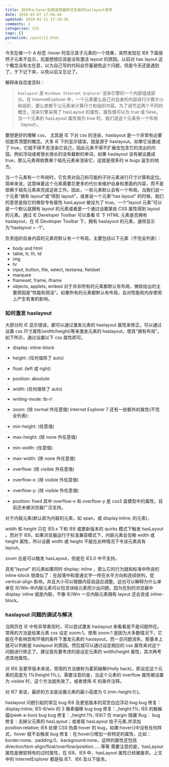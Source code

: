 ```yaml
---
title: IE6中a:hover后面选择器样式无效的haslayout思考
date: 2018-03-07 17:56:44
updated: 2019-02-11 17:29:26
comments: 1
categories: CSS
tags: []
permalink: /post/11.html
---
```


今天在做一个 A 标签 :hover 时显示其子元素的一个效果，突然发现在 IE6 下面居然子元素不显示，后面想想应该是没有激活 layout 的原因。以前对 has layout 这个概念没有太在意，以为自己写的代码会尽量避免这个问题，但是今天还是遇到了，于下记下来，以免以后又忘记了。

<!--more-->

解释来自百度百科：

> `haslayout` 是 `Windows Internet Explorer` 渲染引擎的一个内部组成部分。在 InternetExplorer 中，一个元素要么自己对自身的内容进行计算大小和组织，要么依赖于父元素来计算尺寸和组织内容。为了调节这两个不同的概念，渲染引擎采用了 hasLayout 的属性，属性值可以为 true 或 false。当一个元素的 hasLayout 属性值为 true 时，我们说这个元素有一个布局（layout）。

要想更好的理解 css， 尤其是 IE 下对 css 的渲染，haslayout 是一个非常有必要彻底弄清楚的概念。大多 IE 下的显示错误，就是源于 haslayout。如果它设置成了 true，它就不得不去渲染它自己，因此元素不得不扩展去包含它的流出的内容。例如浮动或者很长很长的没有截断的单词，如果 haslayout 没有被设置成 true，那么元素得依靠某个祖先元素来渲染它。这就是很多的 ie bugs 诞生的地方。

当一个元素有一个布局时，它负责对自己和可能的子孙元素进行尺寸计算和定位。简单来说，这意味着这个元素需要花更多的代价来维护自身和里面的内容，而不是依赖于祖先元素来完成这些工作。因此，一些元素默认会有一个布局。当我们说一个元素“拥有 layout”或“得到 layout”，或者说一个元素“has layout” 的时候，我们的意思是指它的微软专有属性 hasLayout 被设为了 true。一个“layout 元素”可以是一个默认就拥有 layout 的元素或者是一个通过设置某些 CSS 属性得到 layout 的元素。通过 IE Developer Toolbar 可以查看 IE 下 HTML 元素是否拥有 haslayout，在 IE Developer Toolbar 下，拥有 haslayout 的元素，通常显示为“haslayout = -1”。

负责组织自身内容的元素将默认有一个布局，主要包括以下元素（不完全列表）：

- body and html
- table, tr, th, td
- img
- hr
- input, button, file, select, textarea, fieldset
- marquee
- frameset, frame, iframe
- objects, applets, embed
  对于并非所有的元素都默认有布局，微软给出的主要原因是“性能和简洁”。如果所有的元素都默认有布局，会对性能和内存使用上产生有害的影响。

### 如何激发 haslayout

大部分的 IE 显示错误，都可以通过激发元素的 haslayout 属性来修正。可以通过设置 css 尺寸属性(width/height)等来激发元素的 haslayout，使其“拥有布局”。如下所示，通过设置以下 css 属性即可。

- display: inline-block
- height: (任何值除了 auto)
- float: (left 或 right)
- position: absolute
- width: (任何值除了 auto)
- writing-mode: tb-rl
- zoom: (除 normal 外任意值)
  Internet Explorer 7 还有一些额外的属性(不完全列表):

- min-height: (任意值)
- max-height: (除 none 外任意值)
- min-width: (任意值)
- max-width: (除 none 外任意值)
- overflow: (除 visible 外任意值)
- overflow-x: (除 visible 外任意值)
- overflow-y: (除 visible 外任意值)
- position: fixed
  其中 overflow-x 和 overflow-y 是 css3 盒模型中的属性，目前还未被浏览器广泛支持。

对于内联元素(默认即为内联的元素，如 span，或 display:inline; 的元素)，

width 和 height 只在 IE5.x 下和 IE6 或更新版本的 quirks 模式下触发 hasLayout 。而对于 IE6，如果浏览器运行于标准兼容模式下，内联元素会忽略 width 或 height 属性，所以设置 width 或 height 不能在此种情况下令该元素具有 layout。

zoom 总是可以触发 hasLayout，但是在 IE5.0 中不支持。

具有“layout” 的元素如果同时 display: inline ，那么它的行为就和标准中所说的 inline-block 很类似了：在段落中和普通文字一样在水平方向和连续排列，受 vertical-align 影响，并且大小可以根据内容自适应调整。这也可以解释为什么单单在 IE/Win 中内联元素可以包含块级元素而少出问题，因为在别的浏览器中 display: inline 就是内联，不像 IE/Win 一旦内联元素拥有 layout 还会变成 inline-block。

### haslayout 问题的调试与解决

当网页在 IE 中有异常表现时，可以尝试激发 haslayout 来看看是不是问题所在。常用的方法是给某元素 css 设定 zoom:1。使用 zoom:1 是因为大多数情况下，它能在不影响现有环境的条件下激发元素的 haslayout。而一旦问题消失，那基本上就可以判断是 haslayout 的原因。然后就可以通过设定相应的 css 属性来对这个问题进行修正了。建议首先要考虑的是设定元素的 width/height 属性，其次再考虑其他属性。

对 IE6 及更早版本来说，常用的方法被称为霍莉破解(Holly hack)，即设定这个元素的高度为 1%(height:1%;)。需要注意的是，当这个元素的 overflow 属性被设置为 visible 时，这个方法就失效了。或者使用 IE 的条件注释。

对 IE7 来说，最好的方法是设置元素的最小高度为 0 (min-height:0;)。

haslayout 问题引起的常见 bug
IE6 及更低版本的双空白边浮动 bug
bug 修复：display:inline;
IE5-6/win 的 3 像素偏移 bug
bug 修复：\_height:1%;
IE6 的躲躲猫(peek-a-boo) bug
bug 修复：\_height:1%;
IE6/7 负 margin 隐藏 Bug：
bug 修复：去掉父元素的 hasLayout；或者赋 hasLayout 给子元素,并添加 position:relative;
IE6 处理 CSS 伪类:hover 的 bug，如果:hover{}中没有任何样式，hover 就不会触发
bug 修复：在:hover{}增加一些特定的属性，比如：border:none、padding:0、background:none，这样的属性还包括 direction/text-align/float/overflow/position……等等
需要注意的是，hasLayout 属性是微软特有的过时属性，在 IE8、IE9 中，hasLayout 属性已经被废弃。上文中的 InternetExplorer 都是指 IE7、IE6 及以下版本。
